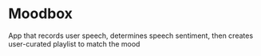 # Moodbox

App that records user speech, determines speech sentiment, then creates user-curated playlist to match the mood
